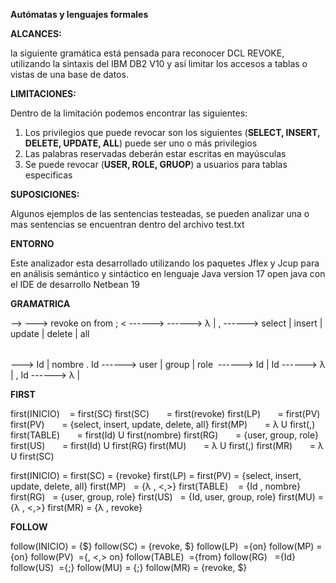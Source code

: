 **Autómatas y lenguajes formales**

**ALCANCES:**

la siguiente gramática está pensada para reconocer DCL REVOKE, utilizando la sintaxis del IBM DB2 V10 y así limitar los accesos a tablas o vistas de una base de datos.

**LIMITACIONES:**

Dentro de la limitación podemos encontrar las siguientes:

1. Los privilegios que puede revocar son los siguientes (**SELECT, INSERT, DELETE, UPDATE, ALL**) puede ser uno o más privilegios 
1. Las palabras reservadas deberán estar escritas en mayúsculas
1. Se puede revocar (**USER, ROLE, GRUOP**) a usuarios para tablas especificas

**SUPOSICIONES:**

Algunos ejemplos de las sentencias testeadas, se pueden analizar una o mas sentencias se encuentran dentro del archivo test.txt

**ENTORNO**

Este analizador esta desarrollado utilizando los paquetes Jflex y Jcup para en análisis semántico y sintáctico en lenguaje Java version 17 open java con el IDE de desarrollo Netbean 19

**GRAMATRICA**

<INICIO> --> <SC>
<SC>---> revoke <LP> on <TABLE> from <US> ; <<MR>
<LP>------> <PV> <MP>
<MP>------> λ | , <PV> <MP>
<PV>------> select | insert | update | delete | all 
<TABLE>---> Id | nombre . Id
<RG>------> user | group | role 
<US>------> Id | <RG> Id <MU>
<MU>------> λ | , <RG> Id <MU>
<MR>------> λ | <SC>

**FIRST**

first(INICIO)    = first(SC)
first(SC)       = first(revoke)
first(LP)       = first(PV)
first(PV)       = {select, insert, update, delete, all}
first(MP)       = λ U first(,)
first(TABLE)       = first(Id) U first(nombre)
first(RG)       = {user, group, role}
first(US)       = first(Id) U first(RG)
first(MU)       = λ U first(,)
first(MR)       = λ U first(SC)

first(INICIO) = first(SC) = {revoke}
first(LP) = first(PV) = {select, insert, update, delete, all}
first(MP)   = {λ , <,>}
first(TABLE)    = {Id , nombre}
first(RG)   = {user, group, role}
first(US)   = {Id, user, group, role}
first(MU) = {λ , <,>}
first(MR) = {λ , revoke}

**FOLLOW**

follow(INICIO) = {$}
follow(SC) = {revoke, $}
follow(LP)  ={on}
follow(MP) = {on}
follow(PV)  ={, <,> on}
follow(TABLE)  ={from}
follow(RG)   ={Id}
follow(US)  ={;}
follow(MU) = {;}
follow(MR) = {revoke, $}

